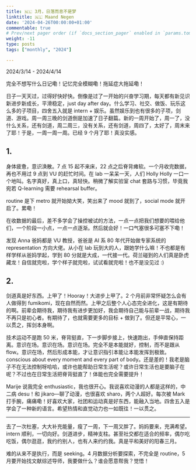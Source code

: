 ```yaml
---
title: 🇳🇱 3月，日落而息不是梦
linktitle: 🇳🇱 Maand Negen
date: '2024-04-26T00:00:00+01:00'
commentable: true
# Prev/next pager order (if `docs_section_pager` enabled in `params.toml`)
weight: -11
type: posts
tags: ["monthly", "2024"]

---
```


2024/3/14 - 2024/4/14

完全不想写什么日记嘞！记忆完全模糊嘞！拖延症大拖延嘞！

日子一天天过，过得好快好快。倒像是过了一开始的兴奋学习期，每天都有新见识新进步新成长，平滑稳定，just day after day。什么学习、社交、做饭、玩乐这么多的子项目，四舍五入就是 intern + 娱乐。虽然娱乐到也有很多的子项，剑道、游戏。周一周三晚的剑道倒是加速了日子翻篇。新的一周开始了，周一了，没什么关系，还有剑道，周二周三，没有关系，还有剑道，周四了，太好了，周末来了耶！于是，一周一周一周。已经 9 个月了耶！真没实感。

## 1.

身体疲惫，意识涣散。7 点 15 起不来床，22 点之后脊背瘫软。一个月收完数据，再也不用过 9 点到 VU 的赶忙时间。在 lab 一呆呆一天，人们 Holly Holly 一口一个地叫。名字真好，真上口，真轻快。稍微了解实验室 chat 套路与习惯，毕竟我宛若 Q-learning 需要 rehearsal buffer。

routine 是下 metro 就开始拗大笑，笑出来了 mood 就到了，social mode 就开启了。累嘞！

在收数据的最后，差不多学会了操控被试的方法，一点一点把我们想要的喂给他们，一个阶段一小点，一点一点逐渐。然后就会好！一口气塞很多可塞不下嘞！

发现 Anna 爸妈都是 VU 教授，爸爸是 AI 系 80 年代开始做专家系统的 representation 方向大佬。从小在 lab 玩到大的人，跟她学什么嘛！不也都是有样学样从爸妈学起，学到 80 分就是大成，一代接一代。荷兰碰到的人们真是卧虎藏龙！自信就完啦，学个样子就完啦，试试看就完啦！也不是没见过 :)

## 2.

剑道真是好东西。上甲了！Hooray！大进步上甲了。2 个月前非常怀疑怎么会有人做得到 fumikomi，现在自然而然。上甲之后整个人心态完全进化，这是有期待的啊。前辈会期待我，期待我有进步更加好，我会期待自己能与前辈一战，期待我不再只是初心者。有期待了，也就需要更多的目标 + 做到了。但还是平常心，一以贯之，挥剑本身啊。

技术运动不是跑 50 米，脊背挺直，下一步脚步接上，快速跑出，手伸直保持距离。意识在场。意识在场。意识在场。完全不是本能就好，控制，而不是跟从 flow。意识在场，然后形成本能，才让意识指引本能让本能发挥到极致。conscious about every moment and every part of body。还是差的！我老是脑子不在无法控制呀哈哈，或许也能帮助日常生活呢？或许日常生活也是要脑子在呢？不过也在日常生活把脊背挺直了！体能也完全需要提升！

Marije 说我完全 enthusiastic，我也很开心。我说喜欢动漫的人都是这样的，中二病 desu！和 jikaro—聊了动漫，也很喜欢 sharo，两个人超好。每次被 Mark 打手腕，痛痛嘞！好喜欢大家，社团和运动真是好东西，能融入当地。四舍五入是学会了一种新的语言。希望热情和直觉动力也一如既往！一以贯之。

---

去了一次杜塞，大大补充能量，瘦了一周，下一周又胖了。妈妈要来，充满希望。intern 顺利，一切向好。剑道进步，精神支柱。甚至社交都在适合的频率，偶尔吃吃饭，偶尔逛逛，我约约别人，也有人来约约我。真是平和美好的阳春三月。

难的从来不是执行，而是 seeking。4 月数据分析要探索，不完全是 routine，5 月要开始找文献综述导师，我要做什么？谁会愿意帮我？觉悟！
